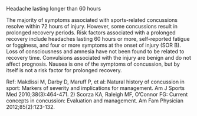 Headache lasting longer than 60 hours

The majority of symptoms associated with sports-related concussions resolve within 72 hours of injury. However, some concussions result in prolonged recovery periods. Risk factors associated with a prolonged recovery include headaches lasting 60 hours or more, self-reported fatigue or fogginess, and four or more symptoms at the onset of injury (SOR B). Loss of consciousness and amnesia have not been found to be related to recovery time. Convulsions associated with the injury are benign and do not affect prognosis. Nausea is one of the symptoms of concussion, but by itself is not a risk factor for prolonged recovery.

Ref:  Makdissi M, Darby D, Maruff P, et al: Natural history of concussion in sport: Markers of severity and implications for
management. Am J Sports Med 2010;38(3):464-471. 2) Scorza KA, Raleigh MF, O’Connor FG: Current concepts in
concussion: Evaluation and management. Am Fam Physician 2012;85(2):123-132. 